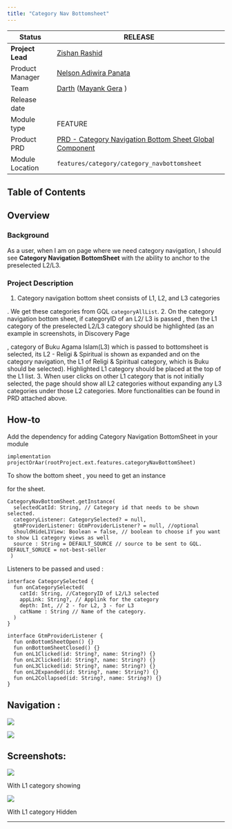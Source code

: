 ```yaml
---
title: "Category Nav Bottomsheet"
---
```







| **Status** | <!--start status:GREEN-->RELEASE<!--end status-->  |
| --- | --- |
| **Project Lead** | [Zishan Rashid](https://tokopedia.atlassian.net/wiki/people/5c53e2323290dd17112962f7?ref=confluence)  |
| Product Manager | [Nelson Adiwira Panata](https://tokopedia.atlassian.net/wiki/people/5d6382ea0a083a0db98ed2bb?ref=confluence)  |
| Team | [Darth](https://tokopedia.atlassian.net/people/team/8c90de56-d4f1-45a7-9021-bd87c4ea9ce2) ([Mayank Gera](https://tokopedia.atlassian.net/wiki/people/5f9281a8f162650070dacffd?ref=confluence) ) |
| Release date |  |
| Module type |  <!--start status:YELLOW-->FEATURE<!--end status--> |
| Product PRD | [PRD - Category Navigation Bottom Sheet Global Component](/wiki/spaces/CT/pages/989139013/PRD+-+Category+Navigation+Bottom+Sheet+Global+Component)  |
| Module Location |  `features/category/category_navbottomsheet` |

## Table of Contents

<!--toc-->

## Overview

### Background

As a user, when I am on page where we need category navigation, I should see **Category Navigation BottomSheet** with the ability to anchor to the preselected L2/L3.

### Project Description

1. Category navigation bottom sheet consists of L1, L2, and L3 categories

. We get these categories from GQL `categoryAllList`.
2. On the category navigation bottom sheet, if categoryID of an L2/ L3 is passed , then the L1 category of the preselected L2/L3 category should be highlighted (as an example in screenshots, in Discovery Page

, category of Buku Agama Islam(L3) which is passed to bottomsheet is selected, its L2 - Religi & Spiritual is shown as expanded and on the category navigation, the L1 of Religi & Spiritual category, which is Buku should be selected). Highlighted L1 category should be placed at the top of the L1 list.
3. When user clicks on other L1 category that is not initially selected, the page should show all L2 categories without expanding any L3 categories under those L2 categories. More functionalities can be found in PRD attached above.

## How-to

Add the dependency for adding Category Navigation BottomSheet in your module



```
implementation projectOrAar(rootProject.ext.features.categoryNavBottomSheet)
```


To show the bottom sheet , you need to get an instance

for the sheet.



```
CategoryNavBottomSheet.getInstance(
  selectedCatId: String, // Category id that needs to be shown selected.
  categoryListener: CategorySelected? = null, 
  gtmProviderListener: GtmProviderListener? = null, //optional
  shouldHideL1View: Boolean = false, // boolean to choose if you want to show L1 category views as well
  source : String = DEFAULT_SOURCE // source to be sent to GQL. DEFAULT_SORUCE = not-best-seller
 )
```


Listeners to be passed and used :



```
interface CategorySelected {
  fun onCategorySelected(
    catId: String, //CategoryID of L2/L3 selected
    appLink: String?, // Applink for the category 
    depth: Int, // 2 - for L2, 3 - for L3
    catName : String // Name of the category.
  )
}
```



```
interface GtmProviderListener {
  fun onBottomSheetOpen() {}
  fun onBottomSheetClosed() {}
  fun onL1Clicked(id: String?, name: String?) {}
  fun onL2Clicked(id: String?, name: String?) {}
  fun onL3Clicked(id: String?, name: String?) {}
  fun onL2Expanded(id: String?, name: String?) {}
  fun onL2Collapsed(id: String?, name: String?) {}
}
```

## Navigation :







![](http://docs-android.tokopedia.net/images/docs/category_navbottomsheet/Best%20Seller%20Entry.gif)





![](http://docs-android.tokopedia.net/images/docs/category_navbottomsheet/CLP%20Entry.gif)







## Screenshots:







![](http://docs-android.tokopedia.net/images/docs/category_navbottomsheet/Screenshot%202023-01-02%20at%201.58.56%20PM.png)

With L1 category showing





![](http://docs-android.tokopedia.net/images/docs/category_navbottomsheet/Screenshot%202023-01-02%20at%201.59.58%20PM.png)

With L1 category Hidden









---




